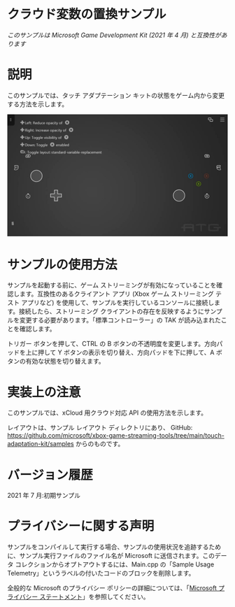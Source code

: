 # クラウド変数の置換サンプル

*このサンプルは Microsoft Game Development Kit (2021 年 4 月)
と互換性があります*

# 説明

このサンプルでは、タッチ アダプテーション
キットの状態をゲーム内から変更する方法を示します。

![Text Description automatically generated](./media/image1.jpeg)

# サンプルの使用方法

サンプルを起動する前に、ゲーム
ストリーミングが有効になっていることを確認します。互換性のあるクライアント
アプリ (Xbox ゲーム ストリーミング テスト アプリなど)
を使用して、サンプルを実行しているコンソールに接続します。接続したら、ストリーミング
クライアントの存在を反映するようにサンプルを変更する必要があります。「標準コントローラー」の
TAK が読み込まれたことを確認します。

トリガー ボタンを押して、CTRL の B
ボタンの不透明度を変更します。方向パッドを上に押して Y
ボタンの表示を切り替え、方向パッドを下に押して、A
ボタンの有効な状態を切り替えます。

# 実装上の注意

このサンプルでは、xCloud 用クラウド対応 API の使用方法を示します。

レイアウトは、サンプル レイアウト ディレクトリにあり、 GitHub:
<https://github.com/microsoft/xbox-game-streaming-tools/tree/main/touch-adaptation-kit/samples>
からのものです。

# バージョン履歴

2021 年 7 月:初期サンプル

# プライバシーに関する声明

サンプルをコンパイルして実行する場合、サンプルの使用状況を追跡するために、サンプル実行ファイルのファイル名が
Microsoft に送信されます。このデータ
コレクションからオプトアウトするには、Main.cpp の「Sample Usage
Telemetry」というラベルの付いたコードのブロックを削除します。

全般的な Microsoft のプライバシー ポリシーの詳細については、「[Microsoft
プライバシー
ステートメント](https://privacy.microsoft.com/en-us/privacystatement/)」を参照してください。

